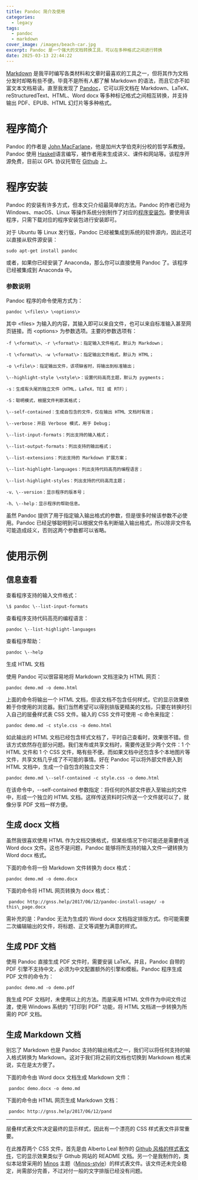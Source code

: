 ```yaml
---
title: Pandoc 简介及使用
categories:
  - legacy
tags:
  - pandoc
  - markdown
cover_image: /images/beach-car.jpg
excerpt: Pandoc 是一个强大的文档转换工具，可以在多种格式之间进行转换
date: 2025-03-13 22:44:22
---
```


[Markdown](https://zh.wikipedia.org/zh-cn/Markdown) 是我平时编写各类材料和文章时最喜欢的工具之一，但将其作为文档分发时却略有些不便。毕竟不是所有人都了解 Markdown 的语法，而且它亦不如富文本文档易读。直至我发现了 [Pandoc](http://pandoc.org/)，它可以将文档在 Markdown、LaTeX、reStructuredText、HTML、Word docx 等多种标记格式之间相互转换，并支持输出 PDF、EPUB、HTML 幻灯片等多种格式。

# 程序简介

Pandoc 的作者是 [John MacFarlane](http://johnmacfarlane.net/)，他是加州大学伯克利分校的哲学系教授。Pandoc 使用 [Haskell](http://www.haskell.org/)语言编写，被作者用来生成讲义、课件和网站等。该程序开源免费，目前以 GPL 协议托管在 [Github](https://github.com/jgm/pandoc) 上。

# 程序安装

Pandoc 的安装有许多方式，但本文只介绍最简单的方法。Pandoc 的作者已经为 Windows、macOS、Linux 等操作系统分别制作了对应的[程序安装包](http://pandoc.org/installing.html)。要使用该程序，只需下载对应的程序安装包进行安装即可。

对于 Ubuntu 等 Linux 发行版，Pandoc 已经被集成到系统的软件源内，因此还可以直接从软件源安装：

```shell
sudo apt-get install pandoc
```

或者，如果你已经安装了 Anaconda，那么你可以直接使用 Pandoc 了。该程序已经被集成到 Anaconda 中。

### 参数说明

Pandoc 程序的命令使用方式为：

```shell
pandoc \<files\> \<options\>
```

其中 \<files\> 为输入的内容，其输入即可以来自文件，也可以来自标准输入甚至网页链接。而 \<options\> 为参数选项。主要的参数选项有：

```
-f \<format\>、-r \<format\>：指定输入文件格式，默认为 Markdown；

-t \<format\>、-w \<format\>：指定输出文件格式，默认为 HTML；

-o \<file\>：指定输出文件，该项缺省时，将输出到标准输出；

\--highlight-style \<style\>：设置代码高亮主题，默认为 pygments；

-s：生成有头尾的独立文件（HTML，LaTeX，TEI 或 RTF）；

-S：聪明模式，根据文件判断其格式；

\--self-contained：生成自包含的文件，仅在输出 HTML 文档时有效；

\--verbose：开启 Verbose 模式，用于 Debug；

\--list-input-formats：列出支持的输入格式；

\--list-output-formats：列出支持的输出格式；

\--list-extensions：列出支持的 Markdown 扩展方案；

\--list-highlight-languages：列出支持代码高亮的编程语言；

\--list-highlight-styles：列出支持的代码高亮主题；

-v、\--version：显示程序的版本号；

-h、\--help：显示程序的帮助信息。
```

虽然 Pandoc 提供了用于指定输入输出格式的参数，但是很多时候该参数不必使用。Pandoc 已经足够聪明到可以根据文件名判断输入输出格式，所以除非文件名可能造成歧义，否则这两个参数都可以省略。

# 使用示例

## 信息查看

查看程序支持的输入文件格式：
```shell
\$ pandoc \--list-input-formats
```
查看程序支持代码高亮的编程语言：
```shell
pandoc \--list-highlight-languages
```
查看程序帮助：
```shell
pandoc \--help
```
生成 HTML 文档

使用 Pandoc 可以很容易地将 Markdown 文档渲染为 HTML 网页：
```shell
pandoc demo.md -o demo.html
```
上面的命令将输出一个 HTML 文档，但该文档不包含任何样式，它的显示效果依赖于你使用的浏览器。我们当然希望可以得到排版更精美的文档，只要在转换时引入自己的层叠样式表 CSS 文件。输入的 CSS 文件可使用 -c 命令来指定：
```shell
pandoc demo.md -c style.css -o demo.html
```
如此输出的 HTML 文档已经包含样式文档了，平时自己查看时，效果很不错。但该方式依然存在部分问题。我们发布或共享文档时，需要传送至少两个文件：1 个 HTML 文件和 1 个 CSS 文件，略有些不便。而如果文档中还包含多个本地图片等文件，共享文档几乎成了不可能的事情。好在 Pandoc 可以将外部文件嵌入到 HTML 文档中，生成一个自包含的独立文件：
```shell
pandoc demo.md \--self-contained -c style.css -o demo.html
```
在该命令中，\--self-contained 参数指定：将任何的外部文件嵌入至输出的文件中，形成一个独立的 HTML 文档。这样传送资料时只传送一个文件就可以了，就像分享 PDF 文档一样方便。

## 生成 docx 文档

虽然我很喜欢使用 HTML 作为文档交换格式，但某些情况下你可能还是需要传送 Word docx 文件。这也不是问题，Pandoc 能够将所支持的输入文件一键转换为 Word docx 格式。

下面的命令将一份 Markdown 文件转换为 docx 格式：
```shell
pandoc demo.md -o demo.docx
```
下面的命令将 HTML 网页转换为 docx 格式：
```shell
 pandoc http://gnss.help/2017/06/12/pandoc-install-usage/ -o this\_page.docx
```
需补充的是：Pandoc 无法为生成的 Word docx 文档指定排版方式。你可能需要二次编辑输出的文件，将标题、正文等调整为满意的样式。

## 生成 PDF 文档

使用 Pandoc 直接生成 PDF 文件时，需要安装 LaTeX。并且，Pandoc 自带的 PDF 引擎不支持中文，必须为中文配置额外的引擎和模板。Pandoc 程序生成 PDF 文件的命令为：
```shell
pandoc demo.md -o demo.pdf
```
我生成 PDF 文档时，未使用以上的方法。而是采用 HTML 文件作为中间文件过渡，使用 Windows 系统的 "打印到 PDF" 功能，将 HTML 文档进一步转换为所需的 PDF 文档。

## 生成 Markdown 文档

别忘了 Markdown 也是 Pandoc 支持的输出格式之一，我们可以将任何支持的输入格式转换为 Markdown。这对于我们将之前的文档也切换到 Markdown 格式来说，实在是太方便了。

下面的命令由 Word docx 文档生成 Markdown 文件：
```shell 
 pandoc demo.docx -o demo.md
```
下面的命令由 HTML 网页生成 Markdown 文档：
```shell
 pandoc http://gnss.help/2017/06/12/pand
```

---

层叠样式表文件决定最终的显示样式，因此有一个漂亮的 CSS 样式表文件非常重要。

在此推荐两个 CSS 文件，首先是由 Alberto Leal 制作的 [Github 风格的样式表文件](https://gist.github.com/Dashed/6714393)，它的显示效果类似于 Github 网站的 README 文档。另一个是我制作的，类似本站曾采用的 [Minos](http://blog.zhangruipeng.me/hexo-theme-minos/) 主题（[Minos-style](https://gist.github.com/purpleskyfall/98ecbccf4f2184aa0f365fbbae36ebdd)）的样式表文件。该文件还未完全稳定，尚需部分完善，不过对付一般的文字排版已经没有问题。

